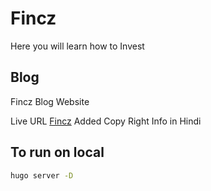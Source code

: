 # Fincz

Here you will learn how to Invest

## Blog
Fincz Blog Website

Live URL [Fincz](https://Fincz.com/)
Added Copy Right Info in Hindi

## To run on local

``` sh
hugo server -D
```